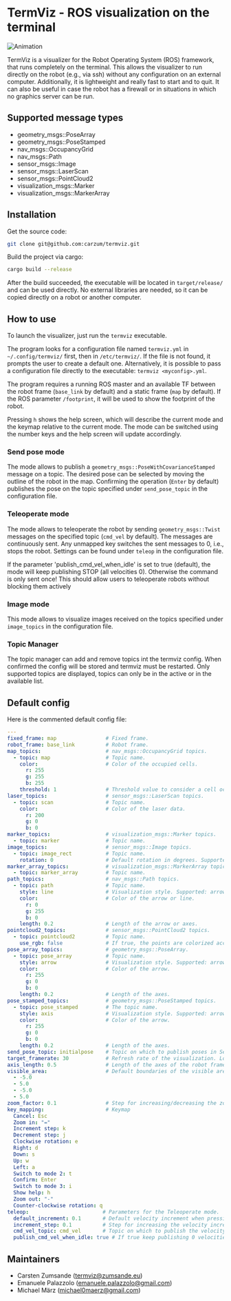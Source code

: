 # TermViz - ROS visualization on the terminal

![Animation](images/usage.gif)

TermViz is a visualizer for the Robot Operating System (ROS) framework, that runs completely on the terminal.
This allows the visualizer to run directly on the robot (e.g., via ssh) without any configuration on an external computer. Additionally, it is lightweight and really fast to start and to quit.
It can also be useful in case the robot has a firewall or in situations in which no graphics server can be run.
## Supported message types

- geometry_msgs::PoseArray
- geometry_msgs::PoseStamped
- nav_msgs::OccupancyGrid
- nav_msgs::Path
- sensor_msgs::Image
- sensor_msgs::LaserScan
- sensor_msgs::PointCloud2
- visualization_msgs::Marker
- visualization_msgs::MarkerArray

## Installation

Get the source code:
```bash
git clone git@github.com:carzum/termviz.git
```

Build the project via cargo:
```bash
cargo build --release
```

After the build succeeded, the executable will be located in `target/release/` and can be used directly. No external libraries are needed, so it can be copied directly on a robot or another computer.

## How to use

To launch the visualizer, just run the `termviz` executable.

The program looks for a configuration file named `termviz.yml` in `~/.config/termviz/` first, then in `/etc/termviz/`. If the file is not found, it prompts the user to create a default one. Alternatively, it is possible to pass a configuration file directly to the executable: `termviz <myconfig>.yml`.

The program requires a running ROS master and an available TF between the robot frame (`base_link` by default) and a static frame (`map` by default). If the ROS parameter `/footprint`, it will be used to show the footprint of the robot.

Pressing `h` shows the help screen, which will describe the current mode and the keymap relative to the current mode. The mode can be switched using the number keys and the help screen will update accordingly.

### Send pose mode

The mode allows to publish a `geometry_msgs::PoseWithCovarianceStamped` message on a topic. The desired pose can be selected by moving the outline of the robot in the map. Confirming the operation (`Enter` by default) publishes the pose on the topic specified under `send_pose_topic` in the configuration file.

### Teleoperate mode

The mode allows to teleoperate the robot by sending `geometry_msgs::Twist` messages on the specified topic (`cmd_vel` by default). The messages are continuously sent. Any unmapped key switches the sent messages to 0, i.e., stops the robot.
Settings can be found under `teleop` in the configuration file.

If the parameter 'publish_cmd_vel_when_idle' is set to true (default), the mode will keep publishing STOP (all velocities 0).
Otherwise the command is only sent once! This should allow users to teleoperate robots without blocking them actively

### Image mode

This mode allows to visualize images received on the topics specified under `image_topics` in the configuration file.

### Topic Manager

The topic manager can add and remove topics int the termviz config. When confirmed the config will be stored and termviz must be restarted.
Only supported topics are displayed, topics can only be in the active or in the available list.

## Default config

Here is the commented default config file:
```yaml
---
fixed_frame: map                # Fixed frame.
robot_frame: base_link          # Robot frame.
map_topics:                     # nav_msgs::OccupancyGrid topics.
  - topic: map                  # Topic name.
    color:                      # Color of the occupied cells.
      r: 255
      g: 255
      b: 255
    threshold: 1                # Threshold value to consider a cell occupied (cells containing a lower value are not visualized).
laser_topics:                   # sensor_msgs::LaserScan topics.
  - topic: scan                 # Topic name.
    color:                      # Color of the laser data.
      r: 200
      g: 0
      b: 0
marker_topics:                  # visualization_msgs::Marker topics.
  - topic: marker               # Topic name.
image_topics:                   # sensor_msgs::Image topics.
  - topic: image_rect           # Topic name.
    rotation: 0                 # Default rotation in degrees. Supported angles: 0, 90, 180, 270.
marker_array_topics:            # visualization_msgs::MarkerArray topics.
  - topic: marker_array         # Topic name.
path_topics:                    # nav_msgs::Path topics.
  - topic: path                 # Topic name.
    style: line                 # Visualization style. Supported: arrow, axis, line.
    color:                      # Color of the arrow or line.
      r: 0
      g: 255
      b: 0
    length: 0.2                 # Length of the arrow or axes.
pointcloud2_topics:             # sensor_msgs::PointCloud2 topics.
  - topic: pointcloud2          # Topic name.
    use_rgb: false              # If true, the points are colorized according to their RGB values. If false, they are colorized according to their height, i.e., their z coordinate in the static frame.
pose_array_topics:              # geometry_msgs::PoseArray.
  - topic: pose_array           # Topic name.
    style: arrow                # Visualization style. Supported: arrow, axis.
    color:                      # Color of the arrow.
      r: 255
      g: 0
      b: 0
    length: 0.2                 # Length of the axes.
pose_stamped_topics:            # geometry_msgs::PoseStamped topics.
  - topic: pose_stamped         # The topic name.
    style: axis                 # Visualization style. Supported: arrow, axis.
    color:                      # Color of the arrow.
      r: 255
      g: 0
      b: 0
    length: 0.2                 # Length of the axes.
send_pose_topic: initialpose    # Topic on which to publish poses in Send Pose mode.
target_framerate: 30            # Refresh rate of the visualization. Lower this if the ssh connection is slow.
axis_length: 0.5                # Length of the axes of the robot frame
visible_area:                   # Default boundaries of the visible areas. Determines the initial level of zoom.
  - -5.0
  - 5.0
  - -5.0
  - 5.0
zoom_factor: 0.1                # Step for increasing/decreasing the zoom.
key_mapping:                    # Keymap
  Cancel: Esc
  Zoom in: "="
  Increment step: k
  Decrement step: j
  Clockwise rotation: e
  Right: d
  Down: s
  Up: w
  Left: a
  Switch to mode 2: t
  Confirm: Enter
  Switch to mode 3: i
  Show help: h
  Zoom out: "-"
  Counter-clockwise rotation: q
teleop:                        # Parameters for the Teleoperate mode.
  default_increment: 0.1       # Default velocity increment when pressing a key.
  increment_step: 0.1          # Step for increasing the velocity increment.
  cmd_vel_topic: cmd_vel       # Topic on which to publish the velocity commands.
  publish_cmd_vel_when_idle: true # If true keep publishing 0 velocities, only publish once otherwise
```

## Maintainers

- Carsten Zumsande (termviz@zumsande.eu)
- Emanuele Palazzolo (emanuele.palazzolo@gmail.com)
- Michael März (michael0maerz@gmail.com)
